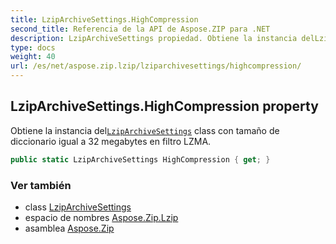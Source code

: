 ```yaml
---
title: LzipArchiveSettings.HighCompression
second_title: Referencia de la API de Aspose.ZIP para .NET
description: LzipArchiveSettings propiedad. Obtiene la instancia delLzipArchiveSettings class con tamaño de diccionario igual a 32 megabytes en filtro LZMA.
type: docs
weight: 40
url: /es/net/aspose.zip.lzip/lziparchivesettings/highcompression/
---
```

## LzipArchiveSettings.HighCompression property

Obtiene la instancia del[`LzipArchiveSettings`](../) class con tamaño de diccionario igual a 32 megabytes en filtro LZMA.

```csharp
public static LzipArchiveSettings HighCompression { get; }
```

### Ver también

* class [LzipArchiveSettings](../)
* espacio de nombres [Aspose.Zip.Lzip](../../lziparchivesettings/)
* asamblea [Aspose.Zip](../../../)


